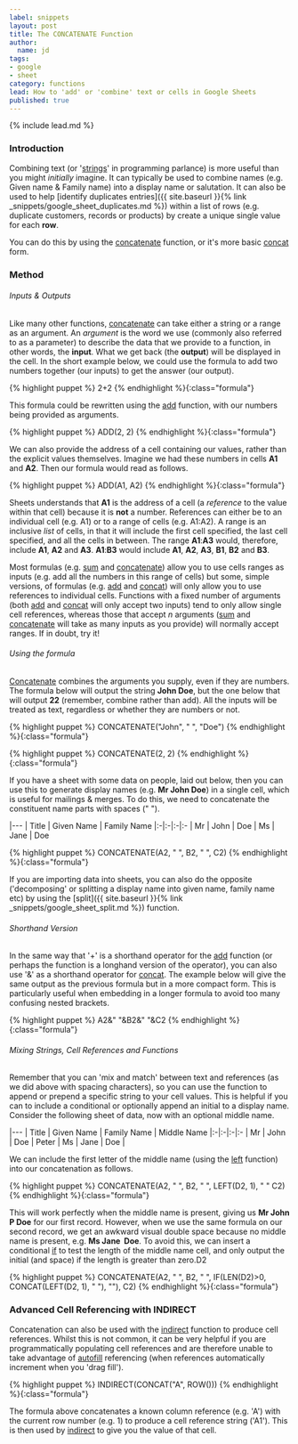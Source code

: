 ```yaml
---
label: snippets
layout: post
title: The CONCATENATE Function
author:
  name: jd
tags:
- google
- sheet
category: functions
lead: How to 'add' or 'combine' text or cells in Google Sheets
published: true
---
```

{% include lead.md %}

### Introduction

Combining text (or '[strings][3]' in programming parlance) is more useful than you might _initially_ imagine. It can typically be used to combine names (e.g. Given name & Family name) into a display name or salutation. It can also be used to help [identify duplicates entries]({{ site.baseurl }}{% link _snippets/google_sheet_duplicates.md %}) within a list of rows (e.g. duplicate customers, records or products) by create a unique single value for each __row__.

You can do this by using the [concatenate][1] function, or it's more basic [concat][2] form.
### Method

###### Inputs & Outputs

Like many other functions, [concatenate][1] can take either a string or a range as an argument. An _argument_ is the word we use (commonly also referred to as a parameter) to describe the data that we provide to a function, in other words, the __input__. What we get back (the __output__) will be displayed in the cell. In the short example below, we could use the formula to add two numbers together (our inputs) to get the answer (our output).

{% highlight puppet %}
2+2
{% endhighlight %}{:class="formula"}

This formula could be rewritten using the [add][4] function, with our numbers being provided as arguments.

{% highlight puppet %}
ADD(2, 2)
{% endhighlight %}{:class="formula"}

We can also provide the address of a cell containing our values, rather than the explicit values themselves. Imagine we had these numbers in cells __A1__ and __A2__. Then our formula would read as follows.

{% highlight puppet %}
ADD(A1, A2)
{% endhighlight %}{:class="formula"}

Sheets understands that __A1__ is the address of a cell (a _reference_ to the value within that cell) because it is __not__ a number. References can either be to an individual cell (e.g. A1) or to a range of cells (e.g. A1:A2). A range is an inclusive _list_ of cells, in that it will include the first cell specified, the last cell specified, and all the cells in between. The range __A1__:__A3__ would, therefore, include __A1__, __A2__ and __A3__. __A1__:__B3__ would include __A1__, __A2__, __A3__, __B1__, __B2__ and __B3__.

Most formulas (e.g. [sum][5] and [concatenate][1]) allow you to use cells ranges as inputs (e.g. add all the numbers in this range of cells) but some, simple versions, of formulas (e.g. [add][4] and [concat][2]) will only allow you to use references to individual cells. Functions with a fixed number of arguments (both [add][4] and [concat][2] will only accept two inputs) tend to only allow single cell references, whereas those that accept _n_ arguments ([sum][5] and [concatenate][1] will take as many inputs as you provide) will normally accept ranges. If in doubt, try it!

###### Using the formula

[Concatenate][1] combines the arguments you supply, even if they are numbers. The formula below will output the string __John Doe__, but the one below that will output __22__ (remember, combine rather than add). All the inputs will be treated as text, regardless or whether they are numbers or not.

{% highlight puppet %}
CONCATENATE("John", " ", "Doe")
{% endhighlight %}{:class="formula"}

{% highlight puppet %}
CONCATENATE(2, 2)
{% endhighlight %}{:class="formula"}

If you have a sheet with some data on people, laid out below, then you can use this to generate display names (e.g. __Mr John Doe__) in a single cell, which is useful for mailings & merges. To do this, we need to concatenate the constituent name parts with spaces (" ").

|---
| Title | Given Name | Family Name
|:-|:-|:-|:-
| Mr | John | Doe
| Ms | Jane | Doe

{% highlight puppet %}
CONCATENATE(A2, " ", B2, " ", C2)
{% endhighlight %}{:class="formula"}

If you are importing data into sheets, you can also do the opposite ('decomposing' or splitting a display name into given name, family name etc) by using the [split]({{ site.baseurl }}{% link _snippets/google_sheet_split.md %}) function.

###### Shorthand Version

In the same way that '+' is a shorthand operator for the [add][4] function (or perhaps the function is a longhand version of the operator), you can also use '&' as a shorthand operator for [concat][2]. The example below will give the same output as the previous formula but in a more compact form. This is particularly useful when embedding in a longer formula to avoid too many confusing nested brackets.

{% highlight puppet %}
A2&" "&B2&" "&C2
{% endhighlight %}{:class="formula"}

###### Mixing Strings, Cell References and Functions

Remember that you can 'mix and match' between text and references (as we did above with spacing characters), so you can use the function to append or prepend a specific string to your cell values. This is helpful if you can to include a conditional or optionally append an initial to a display name. Consider the following sheet of data, now with an optional middle name.

|---
| Title | Given Name | Family Name | Middle Name
|:-|:-|:-|:-
| Mr | John | Doe | Peter
| Ms | Jane | Doe |

We can include the first letter of the middle name (using the [left][7] function) into our concatenation as follows.

{% highlight puppet %}
CONCATENATE(A2, " ", B2, " ", LEFT(D2, 1), " " C2)
{% endhighlight %}{:class="formula"}

This will work perfectly when the middle name is present, giving us __Mr John P Doe__ for our first record. However, when we use the same formula on our second record, we get an awkward visual double space because no middle name is present, e.g. __Ms Jane&nbsp;&nbsp;Doe__. To avoid this, we can insert a conditional [if][8] to test the length of the middle name cell, and only output the initial (and space) if the length is greater than zero.D2

{% highlight puppet %}
CONCATENATE(A2, " ", B2, " ", IF(LEN(D2)>0, CONCAT(LEFT(D2, 1), " "), ""), C2)
{% endhighlight %}{:class="formula"}

### Advanced Cell Referencing with INDIRECT

Concatenation can also be used with the [indirect][6] function to produce cell references. Whilst this is not common, it can be very helpful if you are programmatically populating cell references and are therefore unable to take advantage of [autofill][8] referencing (when references automatically increment when you 'drag fill').

{% highlight puppet %}
INDIRECT(CONCAT("A", ROW()))
{% endhighlight %}{:class="formula"}

The formula above concatenates a known column reference (e.g. 'A') with the current row number (e.g. 1) to produce a cell reference string ('A1'). This is then used by [indirect][6] to give you the value of that cell.

[1]: https://support.google.com/docs/answer/3094123 "How to use the CONCATENATE function"
[2]: https://support.google.com/docs/answer/3093592 "How to use the CONCAT function"
[3]: https://en.wikipedia.org/wiki/String_(computer_science) "What is a 'string' in Computer Science - Wikipedia"
[4]: https://support.google.com/docs/answer/3093590 "How to use the ADD function"
[5]: https://support.google.com/docs/answer/3093669 "How to use the SUM function"
[6]: https://support.google.com/docs/answer/3093377 "How to use the INDIRECT function"
[7]: https://support.google.com/docs/answer/3094079 "How to use the LEFT function"
[8]: https://support.google.com/docs/answer/75509 "Automatically create a series or list"
[8]: https://support.google.com/docs/answer/3093364 "How to use the IF function"
